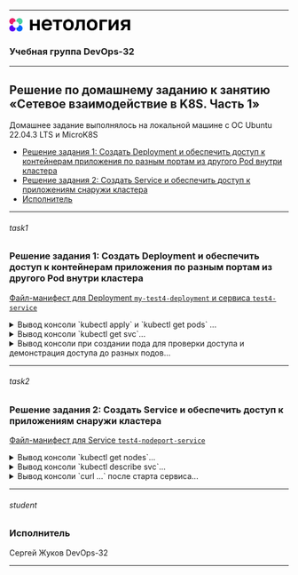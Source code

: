
---
<img src="../Netology.png" height="24px"/>

### Учебная группа DevOps-32

---

## Решение по домашнему заданию к занятию «Сетевое взаимодействие в K8S. Часть 1» 

Домашнее задание выполнялось на локальной машине с ОС Ubuntu 22.04.3 LTS и MicroK8S

- [Решение задания 1: Создать Deployment и обеспечить доступ к контейнерам приложения по разным портам из другого Pod внутри кластера](#task1) 
- [Решение задания 2: Создать Service и обеспечить доступ к приложениям снаружи кластера](#task2) 
- [Исполнитель](#student)


---

###### task1
### Решение задания 1: Создать Deployment и обеспечить доступ к контейнерам приложения по разным портам из другого Pod внутри кластера

[Файл-манифест для Deployment `my-test4-deployment` и сервиса `test4-service`](./my-test4-deploy.yaml)

<details>
    <summary> Вывод консоли `kubectl apply` и `kubectl get pods` ...  </summary>

```
beatl@Sirius:~/homeworks/K8s/1.3$ kubectl get pods
No resources found in lesson3 namespace.

beatl@Sirius:~/homeworks/K8s/1.3$ kubectl apply -f my-test4-deploy.yaml
deployment.apps/my-test4-deployment created
service/test4-service created

beatl@Sirius:~/homeworks/K8s/1.4$ kubectl get pods
NAME                                   READY   STATUS    RESTARTS   AGE
my-test4-deployment-5d8ddf88bd-wxq5f   2/2     Running   0          16m
my-test4-deployment-5d8ddf88bd-nhlnk   2/2     Running   0          16m
my-test4-deployment-5d8ddf88bd-2x7fw   2/2     Running   0          16m
```

</details>

<details>
    <summary> Вывод консоли `kubectl get svc`...  </summary>

```
beatl@Sirius:~/homeworks/K8s/1.4$ kubectl get svc
NAME            TYPE        CLUSTER-IP       EXTERNAL-IP   PORT(S)             AGE
test4-service   ClusterIP   10.152.183.153   <none>        9001/TCP,9002/TCP   18m
```

</details>

<details>
    <summary> Вывод консоли при создании пода для проверки доступа и демонстрация доступа до разных подов...  </summary>

```
beatl@Sirius:~/homeworks/K8s/1.4$ kubectl run -n lesson4 my-curl-pod --image=wbitt/network-multitool -it --rm -- sh
If you don't see a command prompt, try pressing enter.

/ # nslookup test4-service
Server:         10.152.183.10
Address:        10.152.183.10#53

Name:   test4-service.lesson4.svc.cluster.local
Address: 10.152.183.153

/ # curl test4-service:9001
<!DOCTYPE html>
<html>
<head>
<title>Welcome to nginx!</title>
<style>
    body {
        width: 35em;
        margin: 0 auto;
        font-family: Tahoma, Verdana, Arial, sans-serif;
    }
</style>
</head>
<body>
<h1>Welcome to nginx!</h1>
<p>If you see this page, the nginx web server is successfully installed and
working. Further configuration is required.</p>
<p>For online documentation and support please refer to
<a href="http://nginx.org/">nginx.org</a>.<br/>
Commercial support is available at
<a href="http://nginx.com/">nginx.com</a>.</p>
<p><em>Thank you for using nginx.</em></p>
</body>
</html>

/ # curl test4-service:9002
WBITT Network MultiTool (with NGINX) - my-test4-deployment-5d8ddf88bd-2x7fw - 10.1.230.246 - HTTP: 8080 , HTTPS: 443 . (Formerly praqma/network-multitool)

/ # curl test4-service:9002
WBITT Network MultiTool (with NGINX) - my-test4-deployment-5d8ddf88bd-wxq5f - 10.1.230.239 - HTTP: 8080 , HTTPS: 443 . (Formerly praqma/network-multitool)

/ # curl test4-service:9002
WBITT Network MultiTool (with NGINX) - my-test4-deployment-5d8ddf88bd-nhlnk - 10.1.230.247 - HTTP: 8080 , HTTPS: 443 . (Formerly praqma/network-multitool)
```

</details>

---

###### task2
### Решение задания 2: Создать Service и обеспечить доступ к приложениям снаружи кластера

[Файл-манифест для Service `test4-nodeport-service`](./test4-nodeport-service.yaml)

<details>
    <summary> Вывод консоли `kubectl get nodes`...  </summary>

```
beatl@Sirius:~/homeworks/K8s/1.4$ kubectl get nodes -o wide
NAME     STATUS   ROLES    AGE   VERSION   INTERNAL-IP    EXTERNAL-IP   OS-IMAGE             KERNEL-VERSION     CONTAINER-RUNTIME
sirius   Ready    <none>   13d   v1.28.3   192.168.0.45   <none>        Ubuntu 22.04.3 LTS   6.5.0-17-generic   containerd://1.6.15
```

</details>

<details>
    <summary> Вывод консоли `kubectl describe svc`...  </summary>

```
beatl@Sirius:~/homeworks/K8s/1.4$ kubectl describe svc test4-nodeport-service
Name:                     test4-nodeport-service
Namespace:                lesson4
Labels:                   <none>
Annotations:              <none>
Selector:                 app=my-app4
Type:                     NodePort
IP Family Policy:         SingleStack
IP Families:              IPv4
IP:                       10.152.183.35
IPs:                      10.152.183.35
Port:                     port-nginx  9001/TCP
TargetPort:               80/TCP
NodePort:                 port-nginx  30001/TCP
Endpoints:                10.1.230.239:80,10.1.230.246:80,10.1.230.247:80
Port:                     port-multitool  9002/TCP
TargetPort:               8080/TCP
NodePort:                 port-multitool  30002/TCP
Endpoints:                10.1.230.239:8080,10.1.230.246:8080,10.1.230.247:8080
Session Affinity:         None
External Traffic Policy:  Cluster
Events:                   <none>
```

</details>

<details>
    <summary> Вывод консоли `curl ...` после старта сервиса...  </summary>

```
beatl@Sirius:~/homeworks/K8s/1.4$ curl http://192.168.0.45:30001
<!DOCTYPE html>
<html>
<head>
<title>Welcome to nginx!</title>
<style>
    body {
        width: 35em;
        margin: 0 auto;
        font-family: Tahoma, Verdana, Arial, sans-serif;
    }
</style>
</head>
<body>
<h1>Welcome to nginx!</h1>
<p>If you see this page, the nginx web server is successfully installed and
working. Further configuration is required.</p>
<p>For online documentation and support please refer to
<a href="http://nginx.org/">nginx.org</a>.<br/>
Commercial support is available at
<a href="http://nginx.com/">nginx.com</a>.</p>
<p><em>Thank you for using nginx.</em></p>
</body>
</html>

beatl@Sirius:~/homeworks/K8s/1.4$ curl http://192.168.0.45:30002
WBITT Network MultiTool (with NGINX) - my-test4-deployment-5d8ddf88bd-nhlnk - 10.1.230.247 - HTTP: 8080 , HTTPS: 443 . (Formerly praqma/network-multitool)

beatl@Sirius:~/homeworks/K8s/1.4$ curl http://192.168.0.45:30002
WBITT Network MultiTool (with NGINX) - my-test4-deployment-5d8ddf88bd-2x7fw - 10.1.230.246 - HTTP: 8080 , HTTPS: 443 . (Formerly praqma/network-multitool)

beatl@Sirius:~/homeworks/K8s/1.4$ curl http://192.168.0.45:30002
WBITT Network MultiTool (with NGINX) - my-test4-deployment-5d8ddf88bd-wxq5f - 10.1.230.239 - HTTP: 8080 , HTTPS: 443 . (Formerly praqma/network-multitool)
```

</details>

---

###### student
### Исполнитель

Сергей Жуков DevOps-32

---
